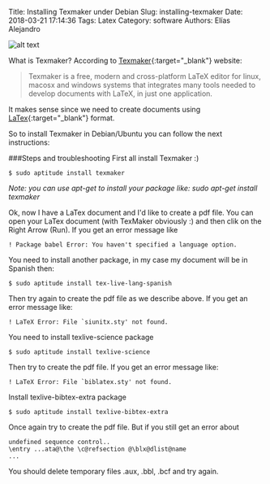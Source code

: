 Title: Installing Texmaker under Debian
Slug: installing-texmaker
Date: 2018-03-21 17:14:36
Tags: Latex
Category: software
Authors: Elías Alejandro

![alt text](http://www.xm1math.net/texmaker/assets/portfolio/structure.png "Texmaker")

What is Texmaker? According to [Texmaker](http://www.xm1math.net/texmaker/){:target="_blank"} website:
>Texmaker is a free, modern and cross-platform LaTeX editor for linux, macosx and windows systems 
>that integrates many tools needed to develop documents with LaTeX, in just one application.

It makes sense since we need to create documents using [LaTex](https://en.wikipedia.org/wiki/LaTex){:target="_blank"} format.

So to install Texmaker in Debian/Ubuntu you can follow the next instructions:

###Steps and troubleshooting
First all install Texmaker :)
```console
$ sudo aptitude install texmaker
```
*Note: you can use apt-get to install your package like: sudo apt-get install texmaker*

Ok, now I have a LaTex document and I'd like to create a pdf file. You can open your LaTex document
(with TexMaker obviously :) and then clik on the Right Arrow (Run). If you get an error message like

```console
! Package babel Error: You haven't specified a language option.
```
You need to install another package, in my case my document will be in Spanish then:

```console
$ sudo aptitude install tex-live-lang-spanish
```
Then try again to create the pdf file as we describe above. If you get an error message like:

```console
! LaTeX Error: File `siunitx.sty' not found.
```
You need to install texlive-science package

```console
$ sudo aptitude install texlive-science
```
Then try to create the pdf file. If you get an error message like:

```console
! LaTeX Error: File `biblatex.sty' not found.
```
Install texlive-bibtex-extra package

```console
$ sudo aptitude install texlive-bibtex-extra
```
Once again try to create the pdf file. But if you still get an error about 

```console
undefined sequence control..
\entry ...ata@\the \c@refsection @\blx@dlist@name
...
```
You should delete temporary files .aux, .bbl, .bcf and try again.

